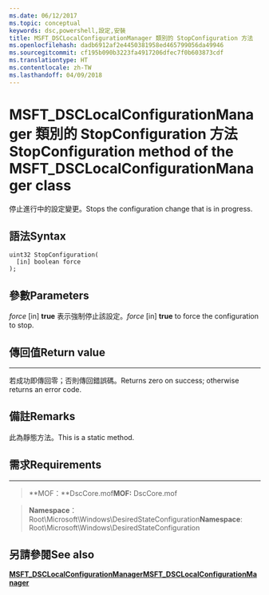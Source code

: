 ```yaml
---
ms.date: 06/12/2017
ms.topic: conceptual
keywords: dsc,powershell,設定,安裝
title: MSFT_DSCLocalConfigurationManager 類別的 StopConfiguration 方法
ms.openlocfilehash: dadb6912af2e4450381958ed465799056da49946
ms.sourcegitcommit: cf195b090b3223fa4917206dfec7f0b603873cdf
ms.translationtype: HT
ms.contentlocale: zh-TW
ms.lasthandoff: 04/09/2018
---
```

# <a name="stopconfiguration-method-of-the-msftdsclocalconfigurationmanager-class"></a><span data-ttu-id="00119-103">MSFT_DSCLocalConfigurationManager 類別的 StopConfiguration 方法</span><span class="sxs-lookup"><span data-stu-id="00119-103">StopConfiguration method of the MSFT_DSCLocalConfigurationManager class</span></span>

<span data-ttu-id="00119-104">停止進行中的設定變更。</span><span class="sxs-lookup"><span data-stu-id="00119-104">Stops the configuration change that is in progress.</span></span>

<a name="syntax"></a><span data-ttu-id="00119-105">語法</span><span class="sxs-lookup"><span data-stu-id="00119-105">Syntax</span></span>
------

```mof
uint32 StopConfiguration(
  [in] boolean force
);
```

<a name="parameters"></a><span data-ttu-id="00119-106">參數</span><span class="sxs-lookup"><span data-stu-id="00119-106">Parameters</span></span>
----------

<span data-ttu-id="00119-107">*force* \[in\] **true** 表示強制停止該設定。</span><span class="sxs-lookup"><span data-stu-id="00119-107">*force* \[in\] **true** to force the configuration to stop.</span></span>

## <a name="return-value"></a><span data-ttu-id="00119-108">傳回值</span><span class="sxs-lookup"><span data-stu-id="00119-108">Return value</span></span>
------------

<span data-ttu-id="00119-109">若成功即傳回零；否則傳回錯誤碼。</span><span class="sxs-lookup"><span data-stu-id="00119-109">Returns zero on success; otherwise returns an error code.</span></span>

## <a name="remarks"></a><span data-ttu-id="00119-110">備註</span><span class="sxs-lookup"><span data-stu-id="00119-110">Remarks</span></span>

<span data-ttu-id="00119-111">此為靜態方法。</span><span class="sxs-lookup"><span data-stu-id="00119-111">This is a static method.</span></span>

## <a name="requirements"></a><span data-ttu-id="00119-112">需求</span><span class="sxs-lookup"><span data-stu-id="00119-112">Requirements</span></span>
------------
><span data-ttu-id="00119-113">**MOF：**DscCore.mof</span><span class="sxs-lookup"><span data-stu-id="00119-113">**MOF:** DscCore.mof</span></span>

><span data-ttu-id="00119-114">**Namespace**：Root\Microsoft\Windows\DesiredStateConfiguration</span><span class="sxs-lookup"><span data-stu-id="00119-114">**Namespace**: Root\Microsoft\Windows\DesiredStateConfiguration</span></span>


## <a name="see-also"></a><span data-ttu-id="00119-115">另請參閱</span><span class="sxs-lookup"><span data-stu-id="00119-115">See also</span></span>


[<span data-ttu-id="00119-116">**MSFT_DSCLocalConfigurationManager**</span><span class="sxs-lookup"><span data-stu-id="00119-116">**MSFT_DSCLocalConfigurationManager**</span></span>](msft-dsclocalconfigurationmanager.md)